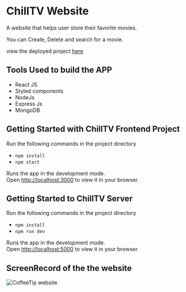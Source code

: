 # ChillTV Website
A website that helps user store their favorite movies.

You can Create, Delete and search for a movie.

view the deployed project [here](https://coffeetip.vercel.app/)


## Tools Used to build the APP
- React JS
- Styled components
- NodeJs
- Express Js
- MongoDB

## Getting Started with ChillTV Frontend Project
Run the following commands in the project directory

- `npm install`
- `npm start`

Runs the app in the development mode.\
Open [http://localhost:3000](http://localhost:3000) to view it in your browser.


## Getting Started to ChillTV Server
Run the following commands in the project directory

- `npm install`
- `npm run dev`


Runs the app in the development mode.\
Open [http://localhost:5000](http://localhost:5000) to view it in your browser.


## ScreenRecord of the the website
![CoffeeTip website](https://github.com/mzoyinda/Chimoney-API-DevChallenge/blob/main/submissions/coffee-tip/image.gif)
